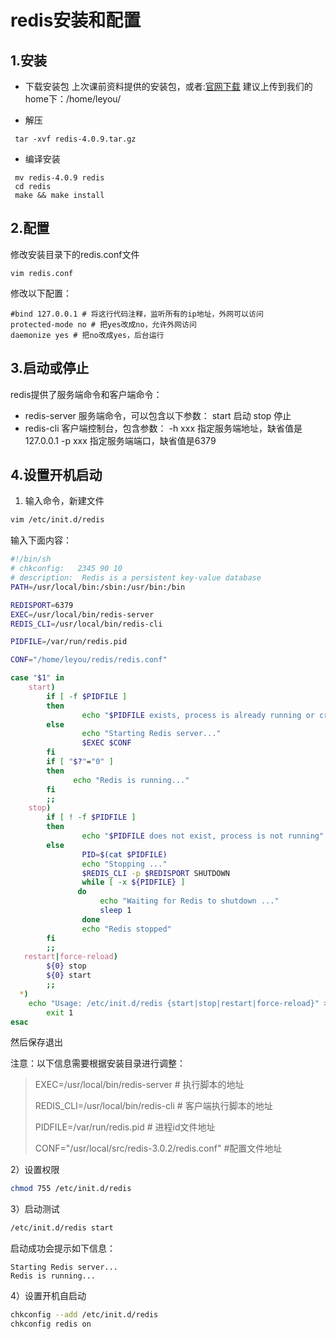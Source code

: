 # redis安装和配置

## 1.安装
- 下载安装包
上次课前资料提供的安装包，或者:[官网下载](https://redis.io/download)
建议上传到我们的home下：/home/leyou/

- 解压
```shell
 tar -xvf redis-4.0.9.tar.gz
```

- 编译安装
```shell
 mv redis-4.0.9 redis
 cd redis
 make && make install
```

## 2.配置
修改安装目录下的redis.conf文件
```shell
vim redis.conf
```

修改以下配置：
```shell
#bind 127.0.0.1 # 将这行代码注释，监听所有的ip地址，外网可以访问
protected-mode no # 把yes改成no，允许外网访问
daemonize yes # 把no改成yes，后台运行
```

## 3.启动或停止
redis提供了服务端命令和客户端命令：
- redis-server 服务端命令，可以包含以下参数：
  start 启动
  stop 停止
- redis-cli 客户端控制台，包含参数：
  -h xxx 指定服务端地址，缺省值是127.0.0.1
  -p xxx 指定服务端端口，缺省值是6379

## 4.设置开机启动

1) 输入命令，新建文件

```sh
vim /etc/init.d/redis
```

输入下面内容：

```sh
#!/bin/sh
# chkconfig:   2345 90 10
# description:  Redis is a persistent key-value database
PATH=/usr/local/bin:/sbin:/usr/bin:/bin

REDISPORT=6379
EXEC=/usr/local/bin/redis-server
REDIS_CLI=/usr/local/bin/redis-cli

PIDFILE=/var/run/redis.pid

CONF="/home/leyou/redis/redis.conf"

case "$1" in  
    start)  
        if [ -f $PIDFILE ]  
        then  
                echo "$PIDFILE exists, process is already running or crashed"  
        else  
                echo "Starting Redis server..."  
                $EXEC $CONF  
        fi  
        if [ "$?"="0" ]   
        then  
              echo "Redis is running..."  
        fi  
        ;;  
    stop)  
        if [ ! -f $PIDFILE ]  
        then  
                echo "$PIDFILE does not exist, process is not running"  
        else  
                PID=$(cat $PIDFILE)  
                echo "Stopping ..."  
                $REDIS_CLI -p $REDISPORT SHUTDOWN  
                while [ -x ${PIDFILE} ]  
               do  
                    echo "Waiting for Redis to shutdown ..."  
                    sleep 1  
                done  
                echo "Redis stopped"  
        fi  
        ;;  
   restart|force-reload)  
        ${0} stop  
        ${0} start  
        ;;  
  *)  
    echo "Usage: /etc/init.d/redis {start|stop|restart|force-reload}" >&2  
        exit 1  
esac

```

然后保存退出

注意：以下信息需要根据安装目录进行调整：

> EXEC=/usr/local/bin/redis-server # 执行脚本的地址
>
> REDIS_CLI=/usr/local/bin/redis-cli # 客户端执行脚本的地址
>
> PIDFILE=/var/run/redis.pid # 进程id文件地址
>
> CONF="/usr/local/src/redis-3.0.2/redis.conf" #配置文件地址

2）设置权限

```sh
chmod 755 /etc/init.d/redis
```



3）启动测试

```sh
/etc/init.d/redis start
```

启动成功会提示如下信息：

```
Starting Redis server...
Redis is running...
```



4）设置开机自启动

```sh
chkconfig --add /etc/init.d/redis
chkconfig redis on
```

